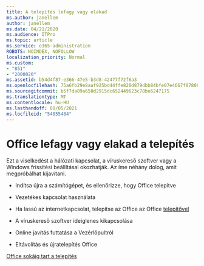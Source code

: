 ```yaml
---
title: A telepítés lefagy vagy elakad
ms.author: janellem
author: janellem
ms.date: 04/21/2020
ms.audience: ITPro
ms.topic: article
ms.service: o365-administration
ROBOTS: NOINDEX, NOFOLLOW
localization_priority: Normal
ms.custom:
- "851"
- "2000020"
ms.assetid: b54d4f87-e366-47e5-b3d8-42477f72f6a3
ms.openlocfilehash: 75a6fb29e8aaf925bd44ffe820d879dbb84bfe07e4667f07808b610b5ab162fb
ms.sourcegitcommit: b5f7da89a650d2915dc652449623c78be6247175
ms.translationtype: MT
ms.contentlocale: hu-HU
ms.lasthandoff: 08/05/2021
ms.locfileid: "54055484"
---
```

# <a name="office-installation-hangs-or-gets-stuck"></a>Office lefagy vagy elakad a telepítés

Ezt a viselkedést a hálózati kapcsolat, a víruskereső szoftver vagy a Windows frissítési beállításai okozhatják. Az íme néhány dolog, amit megpróbálhat kijavítani.
  
- Indítsa újra a számítógépet, és ellenőrizze, hogy Office telepítve

- Vezetékes kapcsolat használata

- Ha lassú az internetkapcsolat, telepítse az Office az Office [telepítővel](https://support.office.com/article/f0a85fe7-118f-41cb-a791-d59cef96ad1c?wt.mc_id=Alchemy_ClientDIA)

- A víruskereső szoftver ideiglenes kikapcsolása

- Online javítás futtatása a Vezérlőpultról

- Eltávolítás és újratelepítés Office

[Office sokáig tart a telepítés](https://support.office.com/article/0f09f357-3fef-42a6-b8aa-cef4c6c44bdf?wt.mc_id=Alchemy_ClientDIA)
  